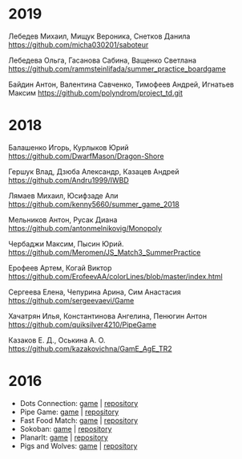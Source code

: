 # 2019

Лебедев Михаил, Мищук Вероника, Снетков Данила
https://github.com/micha030201/saboteur

Лебедева Ольга, Гасанова Сабина, Ващенко Светлана
https://github.com/rammsteinlifada/summer_practice_boardgame

Байдин Антон, Валентина Савченко, Тимофеев Андрей, Игнатьев Максим
https://github.com/polyndrom/project_td.git

# 2018

Балашенко Игорь, Курлыков Юрий
https://github.com/DwarfMason/Dragon-Shore

Гершук Влад, Дзюба Александр, Казацев Андрей
https://github.com/Andru1999/IWBD

Лямаев Михаил, Юсифзаде Али
https://github.com/kenny5660/summer_game_2018

Мельников Антон, Русак Диана
https://github.com/antonmelnikovig/Monopoly

Чербаджи Максим, Пысин Юрий. 
https://github.com/Meromen/JS_Match3_SummerPractice

Ерофеев Артем, Когай Виктор
https://github.com/ErofeevAA/colorLines/blob/master/index.html

Сергеева Елена, Чепурина Арина, Сим Анастасия
https://github.com/sergeevaevi/Game

Хачатрян Илья, Константинова Ангелина, Пенюгин Антон
https://github.com/quiksilver4210/PipeGame

Казаков Е. Д., Оськина А. О.
https://github.com/kazakovichna/GamE_AgE_TR2

# 2016

* Dots Connection: [game](https://BecauseWeCanStudios.github.io/dots-connect) | [repository](https://github.com/BecauseWeCanStudios/dots-connect)
* Pipe Game: [game](https://catsupteam.github.io/TopGameEU/) | [repository](https://github.com/CatsUpTeam/TopGameEU)
* Fast Food Match: [game](https://daryana.github.io/Fast-Food-Match-3/) | [repository](https://github.com/Daryana/Fast-Food-Match-3)
* Sokoban: [game](https://daddies32.github.io/Sokoban) | [repository](https://github.com/Daddies32/Sokoban)
* PlanarIt: [game](https://yolomachine.github.io) | [repository](https://github.com/yolomachine/PlanarIt)
* Pigs and Wolves: [game](https://7cats.github.io/pig-wolf-game) | [repository](https://github.com/7cats/pig-wolf-game)
